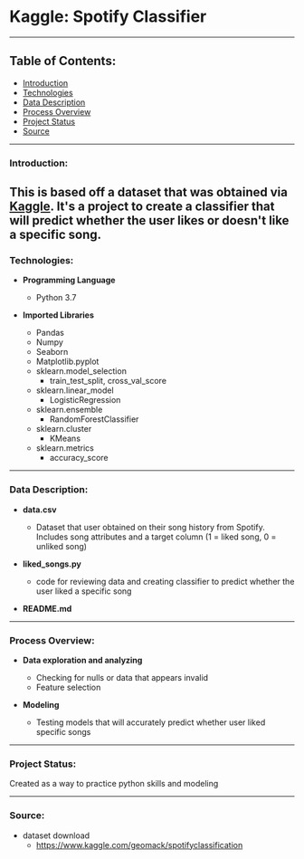 # Kaggle: Spotify Classifier
--------

## Table of Contents:

* [Introduction](#introduction)
* [Technologies](#technologies)
* [Data Description](#data-description)
* [Process Overview](#process-overview)
* [Project Status](#project-status)
* [Source](#source)

---
### Introduction:

This is based off a dataset that was obtained via [Kaggle](https://www.kaggle.com/geomack/spotifyclassification). It's a project to create a classifier that will predict whether the user likes or doesn't like a specific song.
---
### Technologies:

- **Programming Language**
    - Python 3.7
    
- **Imported Libraries**
    - Pandas
    - Numpy
    - Seaborn
    - Matplotlib.pyplot
    - sklearn.model_selection
        - train_test_split, cross_val_score
    - sklearn.linear_model
        - LogisticRegression
    - sklearn.ensemble 
        - RandomForestClassifier
    - sklearn.cluster
        - KMeans
    - sklearn.metrics
        - accuracy_score
        
--- 
### Data Description:

- **data.csv**
    - Dataset that user obtained on their song history from Spotify. Includes song attributes and a target column (1 = liked song, 0 = unliked song)

- **liked_songs.py**
    - code for reviewing data and creating classifier to predict whether the user liked a specific song
        
- **README.md**
    
---
### Process Overview:

- **Data exploration and analyzing**
    - Checking for nulls or data that appears invalid
    - Feature selection

- **Modeling**
    - Testing models that will accurately predict whether user liked specific songs
        
---
### Project Status:

Created as a way to practice python skills and modeling

---
### Source:

- dataset download
    - https://www.kaggle.com/geomack/spotifyclassification
